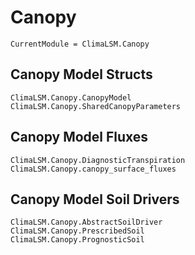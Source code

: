 # Canopy

```@meta
CurrentModule = ClimaLSM.Canopy
```
## Canopy Model Structs

```@docs
ClimaLSM.Canopy.CanopyModel
ClimaLSM.Canopy.SharedCanopyParameters
```

## Canopy Model Fluxes

```@docs
ClimaLSM.Canopy.DiagnosticTranspiration
ClimaLSM.Canopy.canopy_surface_fluxes
```

## Canopy Model Soil Drivers

```@docs
ClimaLSM.Canopy.AbstractSoilDriver
ClimaLSM.Canopy.PrescribedSoil
ClimaLSM.Canopy.PrognosticSoil
```